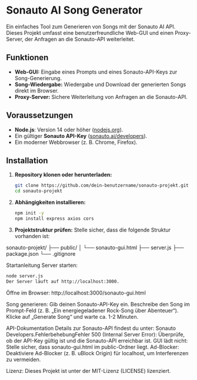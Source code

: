 # Sonauto AI Song Generator

Ein einfaches Tool zum Generieren von Songs mit der Sonauto AI API. Dieses Projekt umfasst eine benutzerfreundliche Web-GUI und einen Proxy-Server, der Anfragen an die Sonauto-API weiterleitet.

## Funktionen
- **Web-GUI:** Eingabe eines Prompts und eines Sonauto-API-Keys zur Song-Generierung.
- **Song-Wiedergabe:** Wiedergabe und Download der generierten Songs direkt im Browser.
- **Proxy-Server:** Sichere Weiterleitung von Anfragen an die Sonauto-API.

## Voraussetzungen
- **Node.js**: Version 14 oder höher ([nodejs.org](https://nodejs.org)).
- Ein gültiger **Sonauto API-Key** ([sonauto.ai/developers](https://sonauto.ai/developers)).
- Ein moderner Webbrowser (z. B. Chrome, Firefox).

## Installation

1. **Repository klonen oder herunterladen:**
   ```bash
   git clone https://github.com/dein-benutzername/sonauto-projekt.git
   cd sonauto-projekt
   ```
2. **Abhängigkeiten installieren:**
   ```bash
   npm init -y
   npm install express axios cors
   ```
3. **Projektstruktur prüfen:**
Stelle sicher, dass die folgende Struktur vorhanden ist:

sonauto-projekt/
├── public/
│   └── sonauto-gui.html
├── server.js
├── package.json
└── .gitignore


Startanleitung Server starten:
```bash
node server.js
Der Server läuft auf http://localhost:3000.
```

Öffne im Browser:
http://localhost:3000/sonauto-gui.html

Song generieren:
Gib deinen Sonauto-API-Key ein.
Beschreibe den Song im Prompt-Feld (z. B. „Ein energiegeladener Rock-Song über Abenteuer“).
Klicke auf „Generate Song“ und warte ca. 1-2 Minuten.

API-Dokumentation
Details zur Sonauto-API findest du unter: Sonauto Developers.FehlerbehebungFehler 500 (Internal Server Error): Überprüfe, ob der API-Key gültig ist und die Sonauto-API erreichbar ist.
GUI lädt nicht: Stelle sicher, dass sonauto-gui.html im public-Ordner liegt.
Ad-Blocker: Deaktiviere Ad-Blocker (z. B. uBlock Origin) für localhost, um Interferenzen zu vermeiden.

Lizenz:
Dieses Projekt ist unter der MIT-Lizenz (LICENSE) lizenziert.




